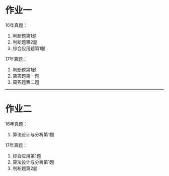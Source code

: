 # 作业一

16年真题：

1. 判断题第1题
2. 判断题第2题
3. 综合应用题第1题

17年真题：

1. 判断题第1题
2. 简答题第一题
3. 简答题第二题

------

# 作业二

16年真题：

1. 算法设计与分析第1题

17年真题：

1. 综合应用第1题
2. 算法设计与分析第1题
3. 判断题第2题